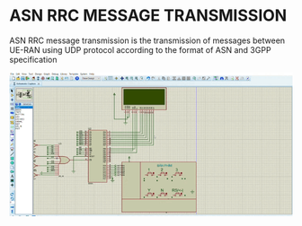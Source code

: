 # ASN RRC MESSAGE TRANSMISSION
ASN RRC message transmission is the transmission of messages between UE-RAN using UDP protocol according to the format of ASN and 3GPP specification



![alt text](https://github.com/audoan99/Cash-register/blob/main/sample/sample-video.gif)
